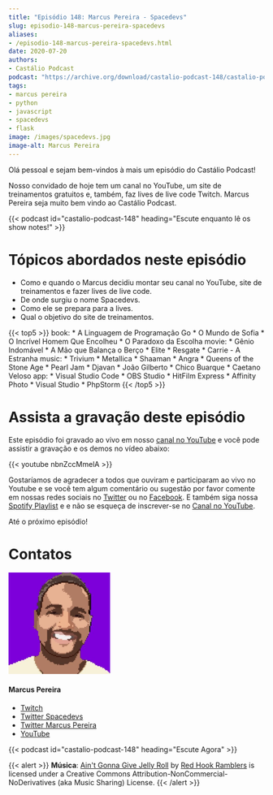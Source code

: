 ```yaml
---
title: "Episódio 148: Marcus Pereira - Spacedevs"
slug: episodio-148-marcus-pereira-spacedevs
aliases:
- /episodio-148-marcus-pereira-spacedevs.html
date: 2020-07-20
authors:
- Castálio Podcast
podcast: "https://archive.org/download/castalio-podcast-148/castalio-podcast-148.mp3"
tags:
- marcus pereira
- python
- javascript
- spacedevs
- flask
image: /images/spacedevs.jpg
image-alt: Marcus Pereira
---
```


Olá pessoal e sejam bem-vindos à mais um episódio do Castálio Podcast!

Nosso convidado de hoje tem um canal no YouTube, um site de treinamentos
gratuitos e, também, faz lives de live code Twitch. Marcus Pereira seja muito
bem vindo ao Castálio Podcast.

<div class="clearfix"></div>

{{< podcast id="castalio-podcast-148" heading="Escute enquanto lê os show notes!" >}}

# Tópicos abordados neste episódio

- Como e quando o Marcus decidiu montar seu canal no YouTube, site de
    treinamentos e fazer lives de live code.
- De onde surgiu o nome Spacedevs.
- Como ele se prepara para a lives.
- Qual o objetivo do site de treinamentos.

{{< top5 >}}
book:
    * A Linguagem de Programação Go
    * O Mundo de Sofia
    * O Incrível Homem Que Encolheu
    * O Paradoxo da Escolha
movie:
    * Gênio Indomável
    * A Mão que Balança o Berço
    * Elite
    * Resgate
    * Carrie - A Estranha
music:
    * Trivium
    * Metallica
    * Shaaman
    * Angra
    * Queens of the Stone Age
    * Pearl Jam
    * Djavan
    * João Gilberto
    * Chico Buarque
    * Caetano Veloso
app:
    * Visual Studio Code
    * OBS Studio
    * HitFilm Express
    * Affinity Photo
    * Visual Studio
    * PhpStorm
{{< /top5 >}}

# Assista a gravação deste episódio

Este episódio foi gravado ao vivo em nosso [canal no
YouTube](http://youtube.com/castaliopodcast) e você pode assistir a gravação e
os demos no vídeo abaixo:

{{< youtube nbnZccMmelA >}}

Gostaríamos de agradecer a todos que ouviram e participaram ao vivo no Youtube
e se você tem algum comentário ou sugestão por favor comente em nossas redes
sociais no [Twitter](https://twitter.com/castaliopod) ou no
[Facebook](https://www.facebook.com/castaliopod). E também siga nossa [Spotify
Playlist](https://open.spotify.com/user/elyezermr/playlist/0PDXXZRXbJNTPVSnopiMXg)
e e não se esqueça de inscrever-se no [Canal no
YouTube](http://youtube.com/castaliopodcast).

Até o próximo episódio!

# Contatos

<div class="row">
    <div class="col-md-6">
        <p>
        <div class="media">
        <div class="media-left">
            <img class="media-object rounded-circle img-thumbnail" src="/images/marcus-pereira.jpg" alt="Marcus Pereira" width="200px">
        </div>
        <div class="media-body">
            <h4 class="media-heading">Marcus Pereira</h4>
            <ul class="list-unstyled">
                <li><i class="bi bi-twitch"></i> <a href="https://www.twitch.tv/spacedevs">Twitch</a></li>
                <li><i class="bi bi-twitter"></i> <a href="https://twitter.com/Spacedevsd">Twitter Spacedevs</a></li>
                <li><i class="bi bi-twitter"></i> <a href="https://twitter.com/marcuxyz">Twitter Marcus Pereira</a></li>
                <li><i class="bi bi-youtube"></i> <a href="https://www.youtube.com/channel/UCedHFDY78egBPEJXL2d8OiQ">YouTube</a></li>
            </ul>
        </div>
        </div>
        </p>
    </div>
</div>

{{< podcast id="castalio-podcast-148" heading="Escute Agora" >}}

{{< alert >}}
**Música**: [Ain\'t Gonna Give Jelly
Roll](http://freemusicarchive.org/music/Red_Hook_Ramblers/Live__WFMU_on_Antique_Phonograph_Music_Program_with_MAC_Feb_8_2011/Red_Hook_Ramblers_-_12_-_Aint_Gonna_Give_Jelly_Roll)
by [Red Hook Ramblers](http://www.redhookramblers.com/) is licensed under a
Creative Commons Attribution-NonCommercial-NoDerivatives (aka Music Sharing)
License.
{{< /alert >}}
